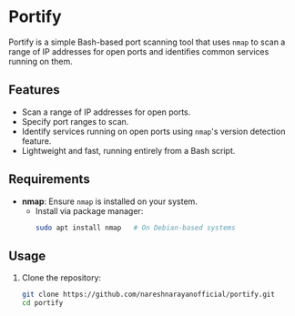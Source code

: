 # Portify

Portify is a simple Bash-based port scanning tool that uses `nmap` to scan a range of IP addresses for open ports and identifies common services running on them.

## Features

- Scan a range of IP addresses for open ports.
- Specify port ranges to scan.
- Identify services running on open ports using `nmap`'s version detection feature.
- Lightweight and fast, running entirely from a Bash script.

## Requirements

- **nmap**: Ensure `nmap` is installed on your system.
  - Install via package manager:
    ```bash
    sudo apt install nmap   # On Debian-based systems

    ```

## Usage

1. Clone the repository:
   ```bash
   git clone https://github.com/nareshnarayanofficial/portify.git
   cd portify
